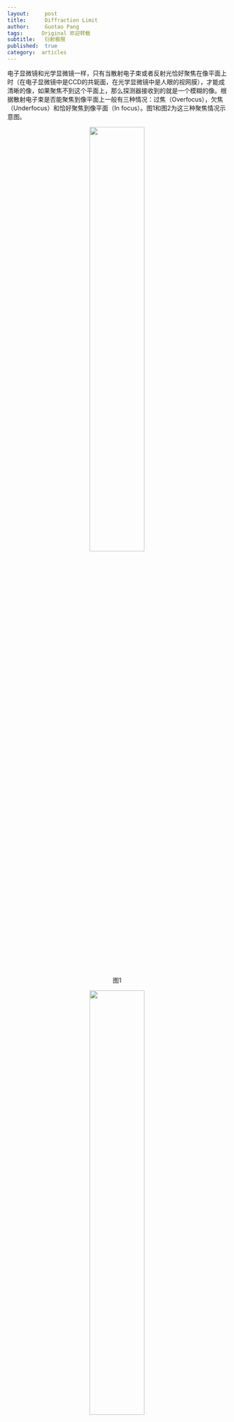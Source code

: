 ```yaml
---
layout:     post
title:      Diffraction Limit
author:     Guotao Pang
tags: 	   Original 欢迎转载
subtitle:  	衍射极限
published:  true
category:  articles
---
```

<!-- Start Writing Below in Markdown -->

电子显微镜和光学显微镜一样，只有当散射电子束或者反射光恰好聚焦在像平面上时（在电子显微镜中是CCD的共轭面，在光学显微镜中是人眼的视网膜），才能成清晰的像，如果聚焦不到这个平面上，那么探测器接收到的就是一个模糊的像。根据散射电子束是否能聚焦到像平面上一般有三种情况：过焦（Overfocus），欠焦（Underfocus）和恰好聚焦到像平面（In focus）。图1和图2为这三种聚焦情况示意图。
 
<p align="center">
  <img src="https://emfollower.github.io/EMFollower/img/4-Overfocus_and_underfocus/Picture1.png" width="50%">
  <br>图1
</p>

<p align="center">
  <img src="https://emfollower.github.io/EMFollower/img/4-Overfocus_and_underfocus/Picture2.png" width="50%">
  <br>图2
</p>

图1和图2均为三种不同聚焦情况示意图，但是其形成的原因不同。图1中是通过改变加在透镜上的电流从而改变透镜的聚焦强度来实现不同的聚焦情况。图中透镜颜色越深代表透镜强度越大，聚焦效果越强。可以看到，在Overfocus情况下，透镜聚焦强度最大，In focus情况下，透镜聚焦强度次之，在Underfocus情况下，透镜聚焦强度最小。
图2是通过改变样品高度实现不同的聚焦情况。在In focus情况下，如果将样品高度减小，则散射电子束会聚在像平面下方，为Underfocus；如果将样品高度增加，则散射电子束会聚在像平面上方，为Overfocus。
在操作透射电镜的过程中，我们会发现，在Overfocus情况下，样品边缘较暗；在Underfocus情况下，样品边缘较亮；在恰好对焦到像平面的情况下，样品边缘衬度最低，如图3所示。

<p align="center">
  <img src="https://emfollower.github.io/EMFollower/img/4-Overfocus_and_underfocus/Picture3.png" width="50%">
  <br>图3
</p> 

不论是调节透镜聚焦强度还是改变样品高度都会引起图3中的变化。因此我们可以通过观察样品边缘细微结构的明暗来判断样品是否处于合适的高度或者透镜是否为合适的强度。我们知道透镜会存在球差，在没有球差校正器的情况下，球差对成像分辨率影响很大。所以，当我们在对焦时，主要是改变样品的高度来对焦，而不是改变透镜的强度。当样品处于合适的高度时再改变透镜强度进行微调。微调也会再次引入球差的影响，但由于改变很小，基本不影响拍照。
现在我们知道什么是Overfocus、Underfocus和In focus，那么为什么不同的对焦情况下样品边缘细微结构具有不同的衬度呢？这还得从衬度传递函数（Contrast transfer function， CTF）说起。在文章“Contrast transfer function”中，我们已经介绍了衬度传递函数，它是样品在像平面的衬度随空间频率的分布。
空间频率u与样品的结构有密切关系，从样品中散射出来的电子束既有高频成分，也有低频成分，当我们将高频成分滤掉时，所成像只是一个模糊的轮廓；如果只有高频成分而将低频成分滤掉，所成像只有一些锐利的细节而没有轮廓，如图4所示为HRTEM的滤波情况。这两种情况哪种都不能完整再现样品的信息。所以在成像过程中，我们既要接收高频信号，也要接收低频信号，低频信号散射角较小，很容易被相机接收到；但是高频成分散射角较大，鉴于电镜腔体的大小和相机的尺寸，不可避免的会丢失一些高频信号，这也是阻碍提高电镜分辨率的一个原因。
 
<p align="center">
  <img src="https://emfollower.github.io/EMFollower/img/4-Overfocus_and_underfocus/Picture4.png" width="50%">
  <br>图4
</p> 

现在我们回到衬度传递函数（CTF）。
衬度传递函数的表达式如下式所示：

$$CTF=sin⁡(χ)=sin⁡(πΔfλu^2+1/2 πC_s λ^3 u^4)$$

我们可以看到在相位中有两项，第一项和样品的高度有关，有时候 ∆f 也可以用z（样品高度）来表示。第二项和透镜有关，由于我们使用电镜时会尽量避免改变透镜参数，所以这里不同的聚焦情况我们都是针对样品高度而言的。
Δf>0 表示样品升高，Overfocus；Δf<0 表示样品降低，Underfocus.
图5为CTF在Δf从-200nm~200nm变化的曲线图。

<p align="center">
  <img src="https://emfollower.github.io/EMFollower/img/4-Overfocus_and_underfocus/Picture5.png" width="50%">
  <br>图5
</p> 

样品明暗程度与其对应的空间频率密切相关。为了方便说明，这里我们在图3中将样品的细节标出来，如图6（c）。样品的边缘由于积碳或者氧化的原因，往往会有一层很细微的结构（非晶层），其尺寸与块体样品比起来小得多，因而其对应的空间频率高很多。例如图6（c）中的边缘大约为1nm，这里我们取1.3nm，没有太大差别，但是计算方便。1.3nm对应的空间频率约为0.75 nm-1（空间频率或倒空间尺度与正空间样品尺度互为倒数关系，因为是对低频和高频进行比较，我们不需要考虑2pi这个系数），在图5中对应0.75 nm-1处的竖直虚线。从这条虚线与各CTF曲线的交点，我们便可知道不同Δf所对应的CTF。很明显可以看到，当Δf>0 时，CTF< 0，对应像的区域较暗，为Overfocus；Δf<0时，CTF>0，对应相的区域较亮，为underfocus。Δf=0时，CTF接近于0。看完这个细微的边缘结构，我们再看整个样品。只考虑图中的区域，样品也有130nm大小，对应的空间频率约为0.0077nm-1，与1.5nm-1相比小得多，从图中能看到无论Δf怎么变，CTF都基本为0。这就在操作电镜的过程中为我们提供了一个标准，整个样品的CTF基本一直为0，而边缘等细微结构在Δf=0时CTF也为0，说明Δf=0，CTF=0是边缘CTF变化的一个分界线，其亮暗程度都是相对整个样品低频成分的CTF变化的。

<p align="center">
  <img src="https://emfollower.github.io/EMFollower/img/4-Overfocus_and_underfocus/Picture6.png" width="50%">
  <br>图6
</p>  

以上就是Overfocus边缘较暗，Underfocus边缘较亮的原因。上面的讨论用到了CTF，有一些抽象，下面我们可以用较为直观的方法进行解释。
如图7所示，橙黄色电子束为恰好聚焦在像平面时的情况。在左图中，将样品抬升一些，此时散射电子束用蓝色箭头表示。由于样品是不变的，所以散射规律是不变的，所有的散射电子束将和样品一样向上平移。由于透镜尺寸不变，那么最终处于两侧的电子束无法有效被透镜收集到，如a2最终丢失。处于两侧的电子束属于高频成分，由于高频成分丢失，也就是收集的电子数变少，所以对应正空间中很细微的结构看上去将会变暗，对应Overfocus。如果将样品从In focus的高度向下降一些，如图7中右图所示，与左图刚好相反，不仅原本的散射电子束都被收集到，更高频的电子束也会被收集到，如原本收集不到的a3现在也被收集到，那么样品边缘部分所对应的像收集到的电子数变多了，所以显得较亮，此时对应Underfocus。
 
<p align="center">
  <img src="https://emfollower.github.io/EMFollower/img/4-Overfocus_and_underfocus/Picture7.png" width="50%">
  <br>图7
</p> 

>图3和图6引用自:
Brown, Paul D. "Transmission Electron Microscopy-A Textbook for Materials Science, by David B. Williams and C. Barry Carter." Microscopy and Microanalysis 5.6 (1999).
